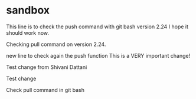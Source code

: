 # sandbox
This line is to check the push command with git bash version 2.24 I hope it should work now.

Checking pull command on version 2.24. 

new line to check again the push function
This is a VERY important change!

Test change from Shivani Dattani

Test change

Check pull command in git bash
